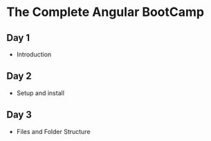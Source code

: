 # The Complete Angular BootCamp

## Day 1

- Introduction

## Day 2

- Setup and install

## Day 3

- Files and Folder Structure